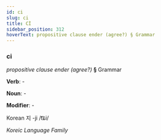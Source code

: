 ```yaml
---
id: ci
slug: ci
title: Cİ
sidebar_position: 312
hoverText: propositive clause ender (agree?) § Grammar
---
```


### ci

*propositive clause ender (agree?)* **§** Grammar

**Verb**: -

**Noun**: -

**Modifier**: -

Korean 지 -ji /t͡ɕi/

*Koreic Language Family*